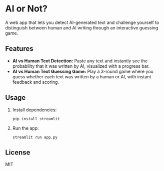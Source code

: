 # AI or Not?

A web app that lets you detect AI-generated text and challenge yourself to distinguish between human and AI writing through an interactive guessing game.

## Features

- **AI vs Human Text Detection:** Paste any text and instantly see the probability that it was written by AI, visualized with a progress bar.
- **AI vs Human Text Guessing Game:** Play a 3-round game where you guess whether each text was written by a human or AI, with instant feedback and scoring.

## Usage

1. Install dependencies:
   ```
   pip install streamlit
   ```
2. Run the app:
   ```
   streamlit run app.py
   ```

## License

MIT
